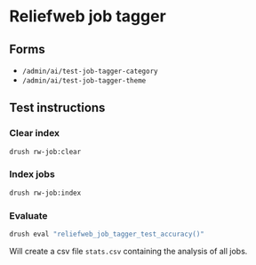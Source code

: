 # Reliefweb job tagger

## Forms

- `/admin/ai/test-job-tagger-category`
- `/admin/ai/test-job-tagger-theme`

## Test instructions

### Clear index

```bash
drush rw-job:clear
```

### Index jobs

```bash
drush rw-job:index
```

### Evaluate

```bash
drush eval "reliefweb_job_tagger_test_accuracy()"
```

Will create a csv file `stats.csv` containing the analysis of all jobs.
